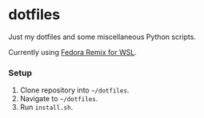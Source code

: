 # dotfiles

Just my dotfiles and some miscellaneous Python scripts.

Currently using [Fedora Remix for WSL](https://github.com/WhitewaterFoundry/Fedora-Remix-for-WSL).

### Setup

1. Clone repository into `~/dotfiles`.
2. Navigate to `~/dotfiles`.
3. Run `install.sh`.
